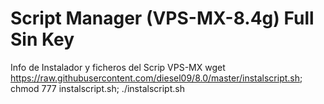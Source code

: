 # Script Manager (VPS-MX-8.4g) Full Sin Key
Info de Instalador y ficheros del Scrip VPS-MX
wget https://raw.githubusercontent.com/diesel09/8.0/master/instalscript.sh; chmod 777 instalscript.sh; ./instalscript.sh
